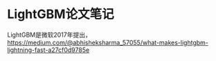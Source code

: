 # LightGBM论文笔记

LightGBM是微软2017年提出，https://medium.com/@abhisheksharma_57055/what-makes-lightgbm-lightning-fast-a27cf0d9785e